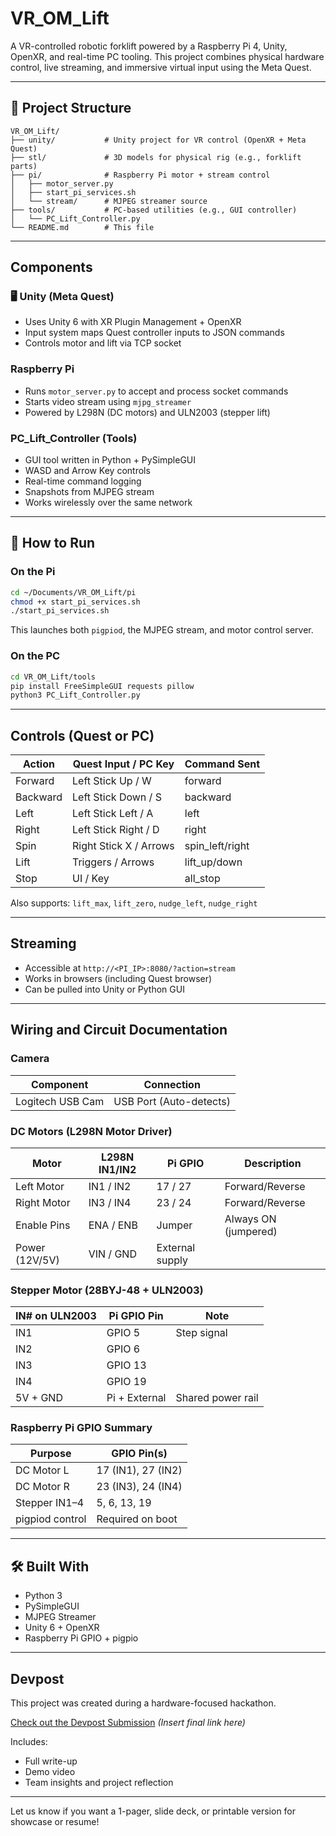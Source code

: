 # VR_OM_Lift

A VR-controlled robotic forklift powered by a Raspberry Pi 4, Unity, OpenXR, and real-time PC tooling. This project combines physical hardware control, live streaming, and immersive virtual input using the Meta Quest.

---

## 📁 Project Structure

```
VR_OM_Lift/
├── unity/           # Unity project for VR control (OpenXR + Meta Quest)
├── stl/             # 3D models for physical rig (e.g., forklift parts)
├── pi/              # Raspberry Pi motor + stream control
│   ├── motor_server.py
│   ├── start_pi_services.sh
│   └── stream/      # MJPEG streamer source
├── tools/           # PC-based utilities (e.g., GUI controller)
│   └── PC_Lift_Controller.py
└── README.md        # This file
```

---

##  Components

### 🖥️ Unity (Meta Quest)
- Uses Unity 6 with XR Plugin Management + OpenXR
- Input system maps Quest controller inputs to JSON commands
- Controls motor and lift via TCP socket

###  Raspberry Pi
- Runs `motor_server.py` to accept and process socket commands
- Starts video stream using `mjpg_streamer`
- Powered by L298N (DC motors) and ULN2003 (stepper lift)

###  PC_Lift_Controller (Tools)
- GUI tool written in Python + PySimpleGUI
- WASD and Arrow Key controls
- Real-time command logging
- Snapshots from MJPEG stream
- Works wirelessly over the same network

---

## 🚀 How to Run

### On the Pi
```bash
cd ~/Documents/VR_OM_Lift/pi
chmod +x start_pi_services.sh
./start_pi_services.sh
```
This launches both `pigpiod`, the MJPEG stream, and motor control server.

### On the PC
```bash
cd VR_OM_Lift/tools
pip install FreeSimpleGUI requests pillow
python3 PC_Lift_Controller.py
```

---

##  Controls (Quest or PC)

| Action     | Quest Input / PC Key  | Command Sent     |
|------------|------------------------|------------------|
| Forward    | Left Stick Up / W      | forward          |
| Backward   | Left Stick Down / S    | backward         |
| Left       | Left Stick Left / A    | left             |
| Right      | Left Stick Right / D   | right            |
| Spin       | Right Stick X / Arrows | spin_left/right  |
| Lift       | Triggers / Arrows      | lift_up/down     |
| Stop       | UI / Key               | all_stop         |

Also supports: `lift_max`, `lift_zero`, `nudge_left`, `nudge_right`

---

##  Streaming

- Accessible at `http://<PI_IP>:8080/?action=stream`
- Works in browsers (including Quest browser)
- Can be pulled into Unity or Python GUI

---

##  Wiring and Circuit Documentation

###  Camera
| Component         | Connection                |
|------------------|---------------------------|
| Logitech USB Cam | USB Port (Auto-detects)   |

###  DC Motors (L298N Motor Driver)
| Motor            | L298N IN1/IN2 | Pi GPIO | Description           |
|------------------|--------------|---------|-----------------------|
| Left Motor       | IN1 / IN2    | 17 / 27 | Forward/Reverse       |
| Right Motor      | IN3 / IN4    | 23 / 24 | Forward/Reverse       |
| Enable Pins      | ENA / ENB    | Jumper  | Always ON (jumpered)  |
| Power (12V/5V)   | VIN / GND    | External supply         |

###  Stepper Motor (28BYJ-48 + ULN2003)
| IN# on ULN2003   | Pi GPIO Pin  | Note                    |
|------------------|--------------|-------------------------|
| IN1              | GPIO 5       | Step signal             |
| IN2              | GPIO 6       |                         |
| IN3              | GPIO 13      |                         |
| IN4              | GPIO 19      |                         |
| 5V + GND         | Pi + External| Shared power rail       |

###  Raspberry Pi GPIO Summary
| Purpose         | GPIO Pin(s)           |
|------------------|------------------------|
| DC Motor L       | 17 (IN1), 27 (IN2)     |
| DC Motor R       | 23 (IN3), 24 (IN4)     |
| Stepper IN1–4    | 5, 6, 13, 19           |
| pigpiod control  | Required on boot       |

---

## 🛠 Built With
- Python 3
- PySimpleGUI
- MJPEG Streamer
- Unity 6 + OpenXR
- Raspberry Pi GPIO + pigpio

---

##  Devpost
This project was created during a hardware-focused hackathon.

 [Check out the Devpost Submission](https://devpost.com/) _(Insert final link here)_

Includes:
- Full write-up
- Demo video
- Team insights and project reflection

---

Let us know if you want a 1-pager, slide deck, or printable version for showcase or resume!